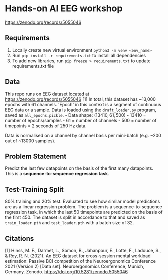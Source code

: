 # Hands-on AI EEG workshop
https://zenodo.org/records/5055046

## Requirements
1. Locally create new virtual environment `python3 -m venv <env_name>`
2. Run `pip install -r requirements.txt` to install all dependencies
3. To add new libraries, run `pip freeze > requirements.txt` to update requirements.txt file

## Data
This repo runs on EEG dataset located at https://zenodo.org/records/5055046 [1]
In total, this dataset has ~13,000 epochs with 61 channels. 'Epoch' in this context is a segment of continuous EEG data or a sample. 
Data is loaded using the `draft_loader.py` program, saved as `all_epochs.pickle`. 
    - Data shape: $(13410, 61, 500)$
        - $13410$ = number of epochs/samples
        - $61$ = number of channels
        - $500$ = number of timepoints = $2$ seconds of $250$ Hz data. 

Data is normalised on a channel by channel basis per mini-batch (e.g. ~200 out of ~13000 samples).

## Problem Statement
Predict the last few datapoints on the basis of the first many datapoints.
This is a **sequence-to-sequence regression task**. 

## Test-Training Split
80% training and 20% test. Evaluated to see how similar model predictions are as a linear regression problem. 
The problem is a sequence-to-sequence regression task, in which the last 50 timepoints are predicted on the basis of the first 450. The dataset is split in accordance to that and saved as `train_loader.pth` and `test_loader.pth` with a batch size of 32.


## Citations
[1] Hinss, M. F., Darmet, L., Somon, B., Jahanpour, E., Lotte, F., Ladouce, S., & Roy, R. N. (2021). An EEG dataset for cross-session mental workload estimation: Passive BCI competition of the Neuroergonomics Conference 2021 (Version 2) [Data set]. Neuroergonomics Conference, Munich, Germany. Zenodo. https://doi.org/10.5281/zenodo.5055046
